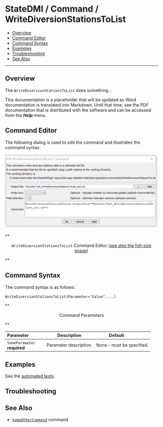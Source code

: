 # StateDMI / Command / WriteDiversionStationsToList #

* [Overview](#overview)
* [Command Editor](#command-editor)
* [Command Syntax](#command-syntax)
* [Examples](#examples)
* [Troubleshooting](#troubleshooting)
* [See Also](#see-also)

-------------------------

## Overview ##

The `WriteDiversionStationsToList` does something...

This documentation is a placeholder that will be updated as Word documentation is translated into Markdown.
Until that time, see the PDF documentation that is distributed with the software and can be accessed
from the ***Help*** menu.

## Command Editor ##

The following dialog is used to edit the command and illustrates the command syntax.

![WriteDiversionStationsToList](WriteDiversionStationsToList.png)

**<p style="text-align: center;">
`WriteDiversionStationsToList` Command Editor (<a href="../WriteDiversionStationsToList.png">see also the full-size image</a>)
</p>**

## Command Syntax ##

The command syntax is as follows:

```text
WriteDiversionStationsToList(Parameter="Value",...)
```
**<p style="text-align: center;">
Command Parameters
</p>**

| **Parameter**&nbsp;&nbsp;&nbsp;&nbsp;&nbsp;&nbsp;&nbsp;&nbsp;&nbsp;&nbsp;&nbsp;&nbsp; | **Description** | **Default**&nbsp;&nbsp;&nbsp;&nbsp;&nbsp;&nbsp;&nbsp;&nbsp;&nbsp;&nbsp; |
| --------------|-----------------|----------------- |
|`SomeParameter`<br>**required**|Parameter description.|None – must be specified.|

## Examples ##

See the [automated tests](https://github.com/OpenWaterFoundation/cdss-app-statedmi-main/tree/master/test/regression/commands/WriteDiversionStationsToList).

## Troubleshooting ##

## See Also ##

* [`SomeOtherCommand`](../SomeOtherCommand/SomeOtherCommand) command
